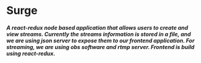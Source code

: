 <h1> Surge</h1>

<h5> A react-redux node based application that allows users to create and view streams.
Currently the streams information is stored in a file, and we are using json server to expose them to our frontend application.
For streaming, we are using obs software and rtmp server.
Frontend is build using react-redux.
</h5>
